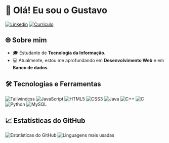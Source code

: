 <h1>👋 Olá! Eu sou o Gustavo</h1>
<div>
  <a href="https://www.linkedin.com/in/gustavo-oliveira-de-freitas-43039427a/" target="_blank"><img src="https://img.shields.io/badge/LinkedIn-1C1C1C?style=for-the-badge&logo=google-chrome&logoColor=blue" alt="Linkedin"/></a>
  <a href="https://gustaa13.github.io/curriculo/" target="_blank"><img src="https://img.shields.io/badge/-Meu%20Curr%C3%ADculo-1C1C1C?style=for-the-badge&logo=google-chrome&logoColor=yellow" alt="Currículo"/></a>
</div>

<h2>🌐 Sobre mim</h2>
<div>
  <ul>
    <li>🎓 Estudante de <strong>Tecnologia da Informação</strong>.</li>
    <li>💻 Atualmente, estou me aprofundando em <strong>Desenvolvimento Web</strong> e em <strong>Banco de dados</strong>.</li>
  </ul>
</div>

<h2>🛠️ Tecnologias e Ferramentas</h2>
<div>
  <img src="https://img.icons8.com/?size=55&id=CIAZz2CYc6Kc&format=png&color=000000" alt="Tailwindcss"/>
  <img src="https://img.icons8.com/?size=55&id=108784&format=png&color=000000" alt="JavaScript"/>
  <img src="https://img.icons8.com/?size=55&id=20909&format=png&color=000000" alt="HTML5"/>
  <img src="https://img.icons8.com/?size=55&id=21278&format=png&color=000000" alt="CSS3"/>
  <img src="https://img.icons8.com/?size=55&id=13679&format=png&color=000000" alt="Java"/>
  <img src="https://img.icons8.com/?size=55&id=TpULddJc4gTh&format=png&color=000000" alt="C++"/>
  <img src="https://img.icons8.com/?size=55&id=40670&format=png&color=000000" alt="C"/>
  <img src="https://img.icons8.com/?size=55&id=13441&format=png&color=000000" alt="Python"/>
  <img src="https://img.icons8.com/?size=55&id=UFXRpPFebwa2&format=png&color=000000" alt="MySQL"/>
</div>

<h2>📈 Estatísticas do GitHub</h2>
<div>
  <img src="https://github-readme-stats.vercel.app/api?username=Gustaa13&show_icons=true&theme=dark" alt="Estatísticas do GitHub"/>
  <img src="https://github-readme-stats.vercel.app/api/top-langs/?username=Gustaa13&layout=compact&theme=dark" alt="Linguagens mais usadas"/>
</div>
